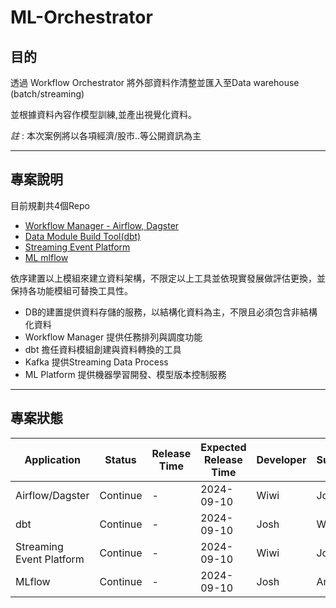 # ML-Orchestrator

## 目的

透過 Workflow Orchestrator 將外部資料作清整並匯入至Data warehouse (batch/streaming)

並根據資料內容作模型訓練,並產出視覺化資料。

  *註* : 本次案例將以各項經濟/股市..等公開資訊為主

-------------------------------

## 專案說明

目前規劃共4個Repo

- [Workflow Manager - Airflow, Dagster]()
- [Data Module Build Tool(dbt)](https://github.com/JoshuaChen40/data_archt_dbt.git)
- [Streaming Event Platform](https://github.com/Wiwi-Creator/FinDataLoader)
- [ML mlflow](https://github.com/JoshuaChen40/data_archt_mlflow.git)

依序建置以上模組來建立資料架構，不限定以上工具並依現實發展做評估更換，並保持各功能模組可替換工具性。

- DB的建置提供資料存儲的服務，以結構化資料為主，不限且必須包含非結構化資料
- Workflow Manager 提供任務排列與調度功能
- dbt 擔任資料模組創建與資料轉換的工具
- Kafka 提供Streaming Data Process
- ML Platform 提供機器學習開發、模型版本控制服務

-------------------------------

## 專案狀態
| Application | Status | Release Time | Expected Release Time | Developer | Supporter | 
|----------|----------|----------|----------|----------|----------|
| Airflow/Dagster | Continue | - | 2024-09-10 | Wiwi | Josh | 
| dbt | Continue | - | 2024-09-10 | Josh | Wiwi | 
| Streaming Event Platform | Continue | - | 2024-09-10 | Wiwi | Josh | 
| MLflow | Continue | - | 2024-09-10 | Josh | Andy | 

